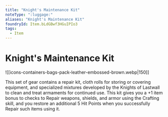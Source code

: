 ```yaml
---
title: "Knight's Maintenance Kit"
noteType: ":luggage:"
aliases: "Knight's Maintenance Kit"
foundryId: Item.bLdGBwf3HGuIPIo3
tags:
  - Item
---
```


# Knight's Maintenance Kit
![[icons-containers-bags-pack-leather-embossed-brown.webp|150]]

This set of gear contains a repair kit, cloth rolls for storing or covering equipment, and specialized mixtures developed by the Knights of Lastwall to clean and treat armaments for continued use. This kit gives you a +1 item bonus to checks to Repair weapons, shields, and armor using the Crafting skill, and you restore an additional 5 Hit Points when you successfully Repair such items using it.
